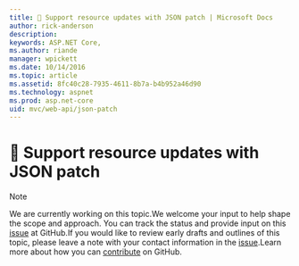```yaml
---
title: 🔧 Support resource updates with JSON patch | Microsoft Docs
author: rick-anderson
description: 
keywords: ASP.NET Core,
ms.author: riande
manager: wpickett
ms.date: 10/14/2016
ms.topic: article
ms.assetid: 8fc40c28-7935-4611-8b7a-b4b952a46d90
ms.technology: aspnet
ms.prod: asp.net-core
uid: mvc/web-api/json-patch
---
```


# 🔧 Support resource updates with JSON patch

> [!NOTE]
> We are currently working on this topic.We welcome your input to help shape the scope and approach. You can track the status and provide input on this [issue](https://github.com/aspnet/Docs/issues/949) at GitHub.If you would like to review early drafts and outlines of this topic, please leave a note with your contact information in the [issue](https://github.com/aspnet/Docs/issues/949).Learn more about how you can [contribute](https://github.com/aspnet/Docs/blob/master/CONTRIBUTING.md) on GitHub.
